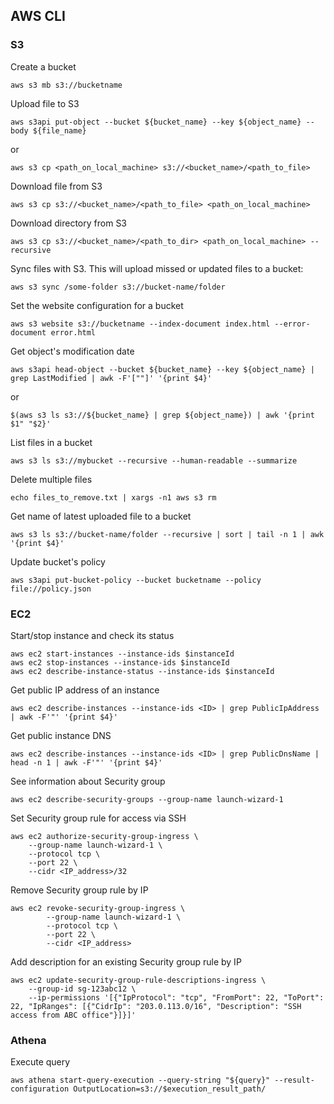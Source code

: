 ## AWS CLI

### S3

Create a bucket
```
aws s3 mb s3://bucketname
```

Upload file to S3
```
aws s3api put-object --bucket ${bucket_name} --key ${object_name} --body ${file_name}
```
or 
```
aws s3 cp <path_on_local_machine> s3://<bucket_name>/<path_to_file>
```

Download file from S3
```
aws s3 cp s3://<bucket_name>/<path_to_file> <path_on_local_machine>
```

Download directory from S3
```
aws s3 cp s3://<bucket_name>/<path_to_dir> <path_on_local_machine> --recursive
```

Sync files with S3. This will upload missed or updated files to a bucket:
```
aws s3 sync /some-folder s3://bucket-name/folder
```

Set the website configuration for a bucket
```
aws s3 website s3://bucketname --index-document index.html --error-document error.html
```

Get object's modification date
```
aws s3api head-object --bucket ${bucket_name} --key ${object_name} | grep LastModified | awk -F'[""]' '{print $4}'
```
or
```
$(aws s3 ls s3://${bucket_name} | grep ${object_name}) | awk '{print $1" "$2}'
```

List files in a bucket
```
aws s3 ls s3://mybucket --recursive --human-readable --summarize
```

Delete multiple files
```
echo files_to_remove.txt | xargs -n1 aws s3 rm
```

Get name of latest uploaded file to a bucket
```
aws s3 ls s3://bucket-name/folder --recursive | sort | tail -n 1 | awk '{print $4}'
```

Update bucket's policy
```
aws s3api put-bucket-policy --bucket bucketname --policy file://policy.json
```

### EC2

Start/stop instance and check its status
```
aws ec2 start-instances --instance-ids $instanceId
aws ec2 stop-instances --instance-ids $instanceId
aws ec2 describe-instance-status --instance-ids $instanceId
```

Get public IP address of an instance
```
aws ec2 describe-instances --instance-ids <ID> | grep PublicIpAddress | awk -F'"' '{print $4}'
```

Get public instance DNS
```
aws ec2 describe-instances --instance-ids <ID> | grep PublicDnsName | head -n 1 | awk -F'"' '{print $4}'
```

See information about Security group
```
aws ec2 describe-security-groups --group-name launch-wizard-1
```

Set Security group rule for access via SSH
```
aws ec2 authorize-security-group-ingress \
    --group-name launch-wizard-1 \
    --protocol tcp \
    --port 22 \
    --cidr <IP_address>/32
```

Remove Security group rule by IP
```
aws ec2 revoke-security-group-ingress \
        --group-name launch-wizard-1 \
        --protocol tcp \
        --port 22 \
        --cidr <IP_address>
```

Add description for an existing Security group rule by IP
```
aws ec2 update-security-group-rule-descriptions-ingress \
    --group-id sg-123abc12 \
    --ip-permissions '[{"IpProtocol": "tcp", "FromPort": 22, "ToPort": 22, "IpRanges": [{"CidrIp": "203.0.113.0/16", "Description": "SSH access from ABC office"}]}]'
```

### Athena

Execute query
```
aws athena start-query-execution --query-string "${query}" --result-configuration OutputLocation=s3://$execution_result_path/
```
